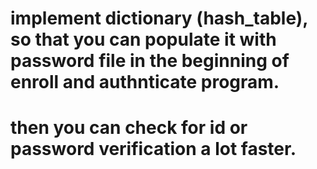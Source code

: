 # implement dictionary (hash_table), so that you can populate it with password file in the beginning of enroll and authnticate program.

# then you can check for id or password verification a lot faster.
